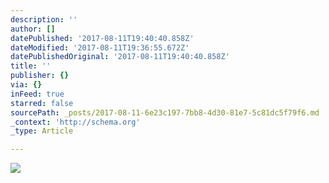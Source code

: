 ```yaml
---
description: ''
author: []
datePublished: '2017-08-11T19:40:40.858Z'
dateModified: '2017-08-11T19:36:55.672Z'
datePublishedOriginal: '2017-08-11T19:40:40.858Z'
title: ''
publisher: {}
via: {}
inFeed: true
starred: false
sourcePath: _posts/2017-08-11-6e23c197-7bb8-4d30-81e7-5c81dc5f79f6.md
_context: 'http://schema.org'
_type: Article

---
```

![](https://the-grid-user-content.s3-us-west-2.amazonaws.com/52db9389-4dc8-48ff-b5e9-f1a4057025f8.jpg)